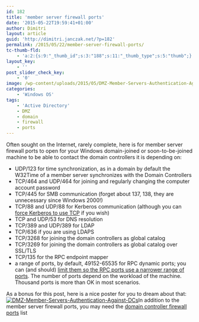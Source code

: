 ```yaml
---
id: 182
title: 'member server firewall ports'
date: '2015-05-22T19:59:41+01:00'
author: Dimitri
layout: article
guid: 'http://dimitri.janczak.net/?p=182'
permalink: /2015/05/22/member-server-firewall-ports/
tc-thumb-fld:
    - 'a:2:{s:9:"_thumb_id";s:3:"188";s:11:"_thumb_type";s:5:"thumb";}'
layout_key:
    - ''
post_slider_check_key:
    - '0'
image: /wp-content/uploads/2015/05/DMZ-Member-Servers-Authentication-Against-DCs.png
categories:
    - 'Windows OS'
tags:
    - 'Active Directory'
    - DMZ
    - domain
    - firewall
    - ports
---
```


Often sought on the Internet, rarely complete, here is for member server firewall ports to open for your Windows domain-joined or soon-to-be-joined machine to be able to contact the domain controllers it is depending on:

- UDP/123 for time synchronization, as in a domain by default the W32Time of a member server synchronizes with the Domain Controllers
- TCP/464 and UDP/464 for joining and regularly changing the computer account password
- TCP/445 for SMB communication (forget about 137, 138, they are unnecessary since Windows 2000!)
- TCP/88 and UDP/88 for Kerberos communication (although you can [force Kerberos to use TCP](https://support.microsoft.com/en-us/kb/244474/en-us) if you wish)
- TCP and UDP/53 for DNS resolution
- TCP/389 and UDP/389 for LDAP
- TCP/636 if you are using LDAPS
- TCP/3268 for joining the domain controllers as global catalog
- TCP/3269 for joining the domain controllers as global catalog over SSL/TLS
- TCP/135 for the RPC endpoint mapper
- a range of ports, by default, 49152-65535 for RPC dynamic ports; you can (and should) [limit them so the RPC ports use a narrower range of ports](https://support.microsoft.com/en-us/kb/929851/en-us). The number of ports depend on the workload of the machine. Thousand ports is more than OK in most scenarios.

As a bonus for this post, here is a nice poster for you to dream about that:[![DMZ-Member-Servers-Authentication-Against-DCs](http://dimitri.janczak.net/wp-content/uploads/2015/05/DMZ-Member-Servers-Authentication-Against-DCs.png)](http://dimitri.janczak.net/wp-content/uploads/2015/05/DMZ-Member-Servers-Authentication-Against-DCs.png)In addition to the member server firewall ports, you may need the [domain controller firewall ports](https://dimitri.janczak.net/2017/04/21/domain-controller-firewall-ports/) list